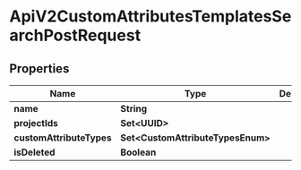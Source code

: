 

# ApiV2CustomAttributesTemplatesSearchPostRequest


## Properties

| Name | Type | Description | Notes |
|------------ | ------------- | ------------- | -------------|
|**name** | **String** |  |  [optional] |
|**projectIds** | **Set&lt;UUID&gt;** |  |  [optional] |
|**customAttributeTypes** | **Set&lt;CustomAttributeTypesEnum&gt;** |  |  [optional] |
|**isDeleted** | **Boolean** |  |  [optional] |



